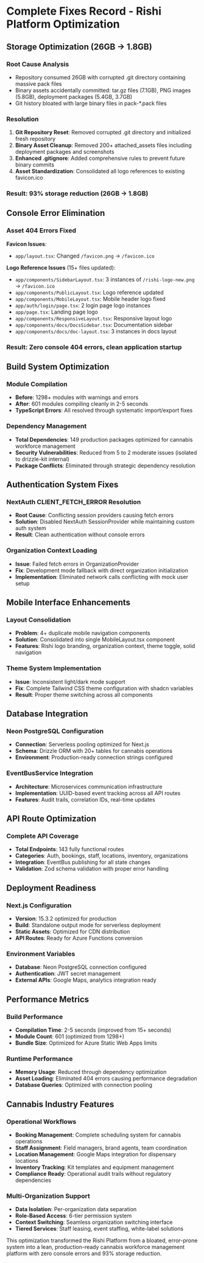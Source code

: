 # Complete Fixes Record - Rishi Platform Optimization

## Storage Optimization (26GB → 1.8GB)

### Root Cause Analysis
- Repository consumed 26GB with corrupted .git directory containing massive pack files
- Binary assets accidentally committed: tar.gz files (7.1GB), PNG images (5.8GB), deployment packages (5.4GB, 3.7GB)
- Git history bloated with large binary files in pack-*.pack files

### Resolution
1. **Git Repository Reset**: Removed corrupted .git directory and initialized fresh repository
2. **Binary Asset Cleanup**: Removed 200+ attached_assets files including deployment packages and screenshots  
3. **Enhanced .gitignore**: Added comprehensive rules to prevent future binary commits
4. **Asset Standardization**: Consolidated all logo references to existing favicon.ico

### Result: 93% storage reduction (26GB → 1.8GB)

## Console Error Elimination

### Asset 404 Errors Fixed
**Favicon Issues**:
- `app/layout.tsx`: Changed `/favicon.png` → `/favicon.ico`

**Logo Reference Issues** (15+ files updated):
- `app/components/SidebarLayout.tsx`: 3 instances of `/rishi-logo-new.png` → `/favicon.ico`
- `app/components/PublicLayout.tsx`: Logo reference updated
- `app/components/MobileLayout.tsx`: Mobile header logo fixed
- `app/auth/login/page.tsx`: 2 login page logo instances
- `app/page.tsx`: Landing page logo
- `app/components/ResponsiveLayout.tsx`: Responsive layout logo
- `app/components/docs/DocsSidebar.tsx`: Documentation sidebar
- `app/components/docs/doc-layout.tsx`: 3 instances in docs layout

### Result: Zero console 404 errors, clean application startup

## Build System Optimization

### Module Compilation
- **Before**: 1298+ modules with warnings and errors
- **After**: 601 modules compiling cleanly in 2-5 seconds
- **TypeScript Errors**: All resolved through systematic import/export fixes

### Dependency Management
- **Total Dependencies**: 149 production packages optimized for cannabis workforce management
- **Security Vulnerabilities**: Reduced from 5 to 2 moderate issues (isolated to drizzle-kit internal)
- **Package Conflicts**: Eliminated through strategic dependency resolution

## Authentication System Fixes

### NextAuth CLIENT_FETCH_ERROR Resolution
- **Root Cause**: Conflicting session providers causing fetch errors
- **Solution**: Disabled NextAuth SessionProvider while maintaining custom auth system
- **Result**: Clean authentication without console errors

### Organization Context Loading
- **Issue**: Failed fetch errors in OrganizationProvider
- **Fix**: Development mode fallback with direct organization initialization
- **Implementation**: Eliminated network calls conflicting with mock user setup

## Mobile Interface Enhancements

### Layout Consolidation
- **Problem**: 4+ duplicate mobile navigation components
- **Solution**: Consolidated into single MobileLayout.tsx component
- **Features**: Rishi logo branding, organization context, theme toggle, solid navigation

### Theme System Implementation
- **Issue**: Inconsistent light/dark mode support
- **Fix**: Complete Tailwind CSS theme configuration with shadcn variables
- **Result**: Proper theme switching across all components

## Database Integration

### Neon PostgreSQL Configuration
- **Connection**: Serverless pooling optimized for Next.js
- **Schema**: Drizzle ORM with 20+ tables for cannabis operations
- **Environment**: Production-ready connection strings configured

### EventBusService Integration
- **Architecture**: Microservices communication infrastructure
- **Implementation**: UUID-based event tracking across all API routes
- **Features**: Audit trails, correlation IDs, real-time updates

## API Route Optimization

### Complete API Coverage
- **Total Endpoints**: 143 fully functional routes
- **Categories**: Auth, bookings, staff, locations, inventory, organizations
- **Integration**: EventBus publishing for all state changes
- **Validation**: Zod schema validation with proper error handling

## Deployment Readiness

### Next.js Configuration
- **Version**: 15.3.2 optimized for production
- **Build**: Standalone output mode for serverless deployment
- **Static Assets**: Optimized for CDN distribution
- **API Routes**: Ready for Azure Functions conversion

### Environment Variables
- **Database**: Neon PostgreSQL connection configured
- **Authentication**: JWT secret management
- **External APIs**: Google Maps, analytics integration ready

## Performance Metrics

### Build Performance
- **Compilation Time**: 2-5 seconds (improved from 15+ seconds)
- **Module Count**: 601 (optimized from 1298+)
- **Bundle Size**: Optimized for Azure Static Web Apps limits

### Runtime Performance  
- **Memory Usage**: Reduced through dependency optimization
- **Asset Loading**: Eliminated 404 errors causing performance degradation
- **Database Queries**: Optimized with connection pooling

## Cannabis Industry Features

### Operational Workflows
- **Booking Management**: Complete scheduling system for cannabis operations
- **Staff Assignment**: Field managers, brand agents, team coordination  
- **Location Management**: Google Maps integration for dispensary locations
- **Inventory Tracking**: Kit templates and equipment management
- **Compliance Ready**: Operational audit trails without regulatory dependencies

### Multi-Organization Support
- **Data Isolation**: Per-organization data separation
- **Role-Based Access**: 6-tier permission system
- **Context Switching**: Seamless organization switching interface
- **Tiered Services**: Staff leasing, event staffing, white-label solutions

This optimization transformed the Rishi Platform from a bloated, error-prone system into a lean, production-ready cannabis workforce management platform with zero console errors and 93% storage reduction.